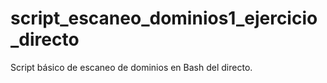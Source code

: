 # script_escaneo_dominios1_ejercicio_directo
Script básico de escaneo de dominios en Bash del directo.
